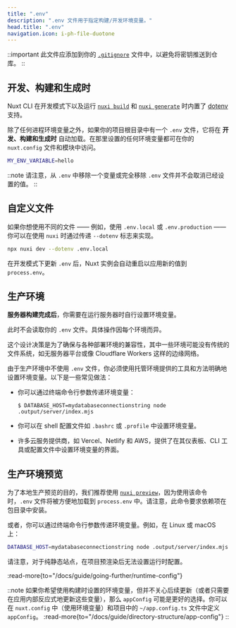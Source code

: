 ```yaml
---
title: ".env"
description: ".env 文件用于指定构建/开发环境变量。"
head.title: ".env"
navigation.icon: i-ph-file-duotone
---
```


::important
此文件应添加到你的 [`.gitignore`](/docs/guide/directory-structure/gitignore) 文件中，以避免将密钥推送到仓库。
::

## 开发、构建和生成时

Nuxt CLI 在开发模式下以及运行 [`nuxi build`](/docs/api/commands/build) 和 [`nuxi generate`](/docs/api/commands/generate) 时内置了 [dotenv](https://github.com/motdotla/dotenv) 支持。

除了任何进程环境变量之外，如果你的项目根目录中有一个 `.env` 文件，它将在 **开发、构建和生成时** 自动加载。在那里设置的任何环境变量都可在你的 `nuxt.config` 文件和模块中访问。

```bash [.env]
MY_ENV_VARIABLE=hello
```

::note
请注意，从 `.env` 中移除一个变量或完全移除 `.env` 文件并不会取消已经设置的值。
::

## 自定义文件

如果你想使用不同的文件 —— 例如，使用 `.env.local` 或 `.env.production` —— 你可以在使用 `nuxi` 时通过传递 `--dotenv` 标志来实现。

```bash [终端]
npx nuxi dev --dotenv .env.local
```

在开发模式下更新 `.env` 后，Nuxt 实例会自动重启以应用新的值到 `process.env`。

## 生产环境

**服务器构建完成后**，你需要在运行服务器时自行设置环境变量。

此时不会读取你的 `.env` 文件。具体操作因每个环境而异。

这个设计决策是为了确保与各种部署环境的兼容性，其中一些环境可能没有传统的文件系统，如无服务器平台或像 Cloudflare Workers 这样的边缘网络。

由于生产环境中不使用 `.env` 文件，你必须使用托管环境提供的工具和方法明确地设置环境变量。以下是一些常见做法：

* 你可以通过终端命令行参数传递环境变量：

   `$ DATABASE_HOST=mydatabaseconnectionstring node .output/server/index.mjs`

* 你可以在 shell 配置文件如 `.bashrc` 或 `.profile` 中设置环境变量。

* 许多云服务提供商，如 Vercel、Netlify 和 AWS，提供了在其仪表板、CLI 工具或配置文件中设置环境变量的界面。

## 生产环境预览

为了本地生产预览的目的，我们推荐使用 [`nuxi preview`](/docs/api/commands/preview)，因为使用该命令时，`.env` 文件将被方便地加载到 `process.env` 中。请注意，此命令要求依赖项在包目录中安装。

或者，你可以通过终端命令行参数传递环境变量。例如，在 Linux 或 macOS 上：

```bash [Terminal]
DATABASE_HOST=mydatabaseconnectionstring node .output/server/index.mjs
```

请注意，对于纯静态站点，在项目预渲染后无法设置运行时配置。

:read-more{to="/docs/guide/going-further/runtime-config"}

::note
如果你希望使用构建时设置的环境变量，但并不关心后续更新（或者只需要在应用内部反应式地更新这些变量），那么 `appConfig` 可能是更好的选择。你可以在 `nuxt.config` 中（使用环境变量）和项目中的 `~/app.config.ts` 文件中定义 `appConfig`。
:read-more{to="/docs/guide/directory-structure/app-config"}
::
